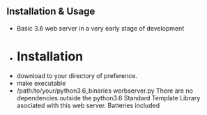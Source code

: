 ## Installation & Usage
- Basic 3.6 web server in a very early stage of development
- # Installation
- download to your directory of preference.
- make executable
- /path/to/your/python3.6_binaries werbserver.py
There are no dependencies outside the python3.6 Standard Template Library asociated with this web server. Batteries included
